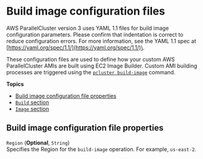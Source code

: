 # Build image configuration files<a name="image-builder-configuration-file-v3"></a>

AWS ParallelCluster version 3 uses YAML 1\.1 files for build image configuration parameters\. Please confirm that indentation is correct to reduce configuration errors\. For more information, see the YAML 1\.1 spec at [https://yaml.org/spec/1.1/](https://yaml.org/spec/1.1/)\.

These configuration files are used to define how your custom AWS ParallelCluster AMIs are built using EC2 Image Builder\. Custom AMI building processes are triggered using the [`pcluster build-image`](pcluster.build-image-v3.md) command\.

**Topics**
+ [Build image configuration file properties](#build-image-v3.properties)
+ [`Build` section](Build-v3.md)
+ [`Image` section](build-Image-v3.md)

## Build image configuration file properties<a name="build-image-v3.properties"></a>

`Region` \(**Optional**, `String`\)  
Specifies the Region for the `build-image` operation\. For example, `us-east-2`\.